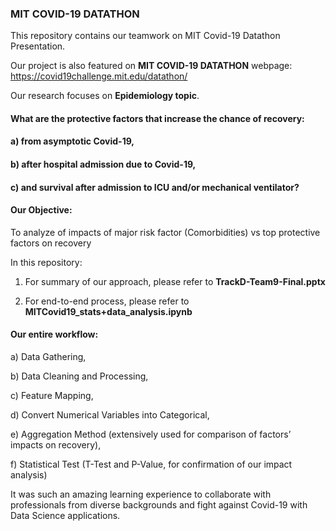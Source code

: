 ### MIT COVID-19 DATATHON

This repository contains our teamwork on MIT Covid-19 Datathon Presentation.

Our project is also featured on **MIT COVID-19 DATATHON** webpage: https://covid19challenge.mit.edu/datathon/

Our research focuses on **Epidemiology topic**. 

#### What are the protective factors that increase the chance of recovery:

#### a)	from asymptotic Covid-19,

#### b)	after hospital admission due to Covid-19,

#### c)	and survival after admission to ICU and/or mechanical ventilator?

#### Our Objective:

To analyze of impacts of major risk factor (Comorbidities) vs top protective factors on recovery

In this repository: 

1.	For summary of our approach, please refer to **TrackD-Team9-Final.pptx**

2.	For end-to-end process, please refer to **MITCovid19_stats+data_analysis.ipynb**

#### Our entire workflow:

a)	Data Gathering,

b)	Data Cleaning and Processing,

c)	Feature Mapping,

d)	Convert Numerical Variables into Categorical,

e)	Aggregation Method (extensively used for comparison of factors’ impacts on recovery),

f)	Statistical Test (T-Test and P-Value, for confirmation of our impact analysis)

It was such an amazing learning experience to collaborate with professionals from diverse backgrounds and fight against Covid-19 with Data Science applications.


